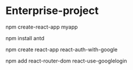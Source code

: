 # Enterprise-project

npm create-react-app myapp

npm install antd

npm create react-app react-auth-with-google

npm add react-router-dom react-use-googlelogin


